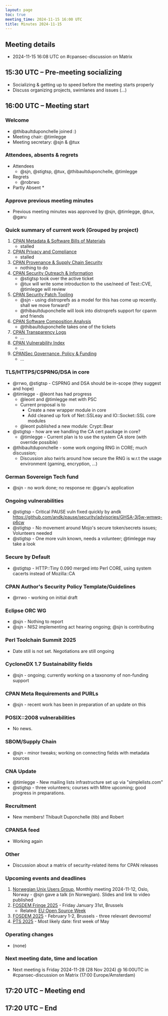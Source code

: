 ```yaml
---
layout: page
toc: true
meeting_time: 2024-11-15 16:00 UTC
title: Minutes 2024-11-15
---
```


## Meeting details

* 2024-11-15 16:08 UTC on #cpansec-discussion on Matrix

## 15:30 UTC – Pre-meeting socializing

*   Socializing & getting up to speed before the meeting starts properly
*   Discuss organizing projects, swimlanes and issues (...)

## 16:00 UTC – Meeting start

### Welcome

*   @thibaultduponchelle joined :)
*   Meeting chair: @timlegge
*   Meeting secretary: @sjn & @tux

### Attendees, absents & regrets

*   Attendees
    * @sjn, @stigtsp, @tux, @thibaultduponchelle, @timlegge
*   Regrets
    * @robrwo
*   Partly Absent
    * 

### Approve previous meeting minutes

*   Previous meeting minutes was approved by @sjn, @timlegge, @tux, @garu

### Quick summary of current work (Grouped by project)

1.  [CPAN Metadata & Software Bills of Materials](https://github.com/orgs/CPAN-Security/projects/1)
    *   stalled
2.  [CPAN Privacy and Compliance](https://github.com/orgs/CPAN-Security/projects/9)
    *   stalled
3.  [CPAN Provenance & Supply Chain Security](https://github.com/orgs/CPAN-Security/projects/3)
    *   nothing to do
4.  [CPAN Security Outreach & Information](https://github.com/orgs/CPAN-Security/projects/12)
    *   @stigtsp took over the active ticket
    *   @tux will write some introduction to the use/need of Test::CVE, @timlegge will review
5.  [CPAN Security Patch Tooling](https://github.com/orgs/CPAN-Security/projects/11)
    *   @sjn - using distroprefs as a model for this has come up recently. shall we move forward?
    *   @thibaultduponchelle will look into distroprefs support for cpanm and friends
6.  [CPAN Software Composition Analysis](https://github.com/orgs/CPAN-Security/projects/6)
    *   @thibaultduponchelle takes one of the tickets
7.  [CPAN Transparency Logs](https://github.com/orgs/CPAN-Security/projects/2)
    *   …
8.  [CPAN Vulnerability Index](https://github.com/orgs/CPAN-Security/projects/10)
    *   …
9.  [CPANSec Governance, Policy & Funding](https://github.com/orgs/CPAN-Security/projects/7)
    *   …



### TLS/HTTPS/CSPRNG/DSA in core
*   @rrwo, @stigtsp - CSPRNG and DSA should be in-scope (they suggest and hope)
*   @timlegge - @leont has had progress
    * @leont and @timlegge met with PSC
    * Current proposal is to 
        * Create a new wrapper module in core
        * Add cleaned up fork of Net::SSLeay and IO::Socket::SSL core modules
    * @leont published a new module: Crypt::Bear
*   @stigtsp - how are we handling the CA cert package in core?
    * @timlegge - Current plan is to use the system CA store (with override possible)
*   @thibaultduponchelle - some work ongoing RNG in CORE; much discussion;
    * Discussion also twirls around how secure the RNG is w.r.t the usage environment (gaming, encryption, …)

### German Sovereign Tech fund
*   @sjn - no work done; no response re: @garu's application

### Ongoing vulnerabilities
*   @stigtsp - Critical PAUSE vuln fixed quickly by andk https://github.com/andk/pause/security/advisories/GHSA-3j5w-wmwq-p6cw
*   @stigtsp - No movement around Mojo's secure token/secrets issues; Volunteers needed
*   @stigtsp - One more vuln known, needs a volunteer; @timlegge may take a look

### Secure by Default
*   @stigtsp - HTTP::Tiny 0.090 merged into Perl CORE, using system cacerts instead of Mozilla::CA

### CPAN Author's Security Policy Template/Guidelines
*   @rrwo - working on initial draft

### Eclipse ORC WG
*   @sjn - Nothing to report
*   @sjn - NIS2 implementing act hearing ongoing; @sjn is contributing

### Perl Toolchain Summit 2025
*   Date still is not set.  Negotiations are still ongoing

### CycloneDX 1.7 Sustainability fields
*   @sjn - ongoing; currently working on a taxonomy of non-funding support

### CPAN Meta Requirements and PURLs
*   @sjn - recent work has been in preparation of an update on this

### POSIX::2008 vulnerabilities
*   No news.

### SBOM/Supply Chain
*   @sjn - minor tweaks; working on connecting fields with metadata sources

### CNA Update
*   @timlegge - New mailing lists infrastructure set up via "simplelists.com"
*   @stigtsp - three volunteers; courses with Mitre upcoming; good progress in preparations.

### Recruitment
*   New members! Thibault Duponchelle (tib) and Robert 

### CPANSA feed
*   Working again

### Other
*   Discussion about a matrix of security-related items for CPAN releases

### Upcoming events and deadlines
1. [Norwegian Unix Users Group](https://nuug.no), Monthly meeting 2024-11-12, Oslo, Norway - @sjn gave a talk (in Norwegian). Slides and link to video published
1. [FOSDEM Fringe 2025](https://fosdem.org/2025/fringe/) - Friday January 31st, Brussels
    * Related: [EU Open Source Week](https://opensourceweek.eu/)
1. [FOSDEM 2025](https://fosdem.org/2025/) - February 1-2, Brussels - three relevant devrooms!
1. [PTS 2025](https://perltoolchainsummit.org/pts2025/) - Most likely date: first week of May

### Operating changes
*   (none)

### Next meeting date, time and location
*   Next meeting is Friday 2024-11-28 (28 Nov 2024) @ 16:00UTC in #cpansec-discussion on Matrix (17:00 Europe/Amsterdam)

## 17:20 UTC – Meeting end

## 17:20 UTC – End

